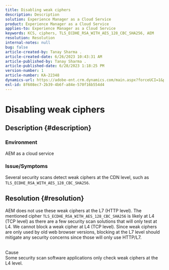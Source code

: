 ```yaml
---
title: Disabling weak ciphers
description: Description
solution: Experience Manager as a Cloud Service
product: Experience Manager as a Cloud Service
applies-to: Experience Manager as a Cloud Service
keywords: KCS, ciphers, TLS_ECDHE_RSA_WITH_AES_128_CBC_SHA256, AEM
resolution: Resolution
internal-notes: null
bug: false
article-created-by: Tanay Sharma .
article-created-date: 6/26/2023 10:43:31 AM
article-published-by: Tanay Sharma .
article-published-date: 6/28/2023 1:18:25 PM
version-number: 1
article-number: KA-22348
dynamics-url: https://adobe-ent.crm.dynamics.com/main.aspx?forceUCI=1&pagetype=entityrecord&etn=knowledgearticle&id=5e242c46-0e14-ee11-8f6e-6045bd006295
exl-id: 8f608ec7-2b39-4b6f-a84e-570f16b554d4
---
```

# Disabling weak ciphers

## Description {#description}


### Environment

AEM as a cloud service

### Issue/Symptoms

Several security scans detect weak ciphers at the CDN level, such as `TLS_ECDHE_RSA_WITH_AES_128_CBC_SHA256`.


## Resolution {#resolution}


AEM does not use these weak ciphers at the L7 (HTTP level). The mentioned cipher `TLS_ECDHE_RSA_WITH_AES_128_CBC_SHA256` is likely at L4 (TCP level) as there are a few security scan solutions that will only test at L4. We cannot block a weak cipher at L4 (TCP level). Since weak ciphers are only used by old web browser versions, blocking at the L7 level should mitigate any security concerns since those will only use HTTP/L7.


<br>Cause<br>
Some security scan software applications only check weak ciphers at the L4 level.
